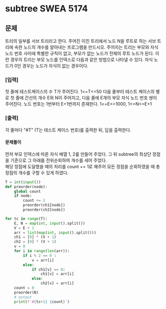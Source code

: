 # subtree SWEA 5174
## 문제 
트리의 일부를 서브 트리라고 한다. 주어진 이진 트리에서 노드 N을 루트로 하는 서브 트리에 속한 노드의 개수를 알아내는 프로그램을 만드시오.
주어지는 트리는 부모와 자식 노드 번호 사이에 특별한 규칙이 없고, 부모가 없는 노드가 전체의 루트 노드가 된다.
이런 경우의 트리는 부모 노드를 인덱스로 다음과 같은 방법으로 나타낼 수 있다. 자식 노드가 0인 경우는 노드가 자식이 없는 경우이다.

### [입력]
첫 줄에 테스트케이스의 수 T가 주어진다. 1<=T<=50
다음 줄부터 테스트 케이스의 별로 첫 줄에 간선의 개수 E와 N이 주어지고, 다음 줄에 E개의 부모 자식 노드 번호 쌍이 주어진다.
노드 번호는 1번부터 E+1번까지 존재한다. 1<=E<=1000, 1<=N<=E+1
### [출력]
각 줄마다 "#T" (T는 테스트 케이스 번호)를 출력한 뒤, 답을 출력한다.
#### 문제풀이
먼저 부모 인덱스에 따른 자식 배열 1, 2를 만들어 주었다. 그 뒤 subtree의 최상단 정점을 기준으로 그 아래를 전위순회하여 개수를 세어 주었다.   
해당 정점에 도달했을 때의 처리를 count += 1로 해주어 모든 정점을 순회하였을 때 총 정점의 개수를 구할 수 있게 하였다. 
```python
T = int(input())
def preorder(node):
    global count
    if node:
        count += 1
        preorder(ch1[node])
        preorder(ch2[node])

for tc in range(T):
    E, N = map(int, input().split())
    V = E + 1
    arr = list(map(int, input().split()))
    ch1 = [0] * (V + 1)
    ch2 = [0] * (V + 1)
    v = 0
    for i in range(len(arr)):
        if i % 2 == 0 :
            v = arr[i]
        else:
            if ch1[v] == 0:
                ch1[v] = arr[i]
            else:
                ch2[v] = arr[i]
    count = 0
    preorder(N)
    # output
    print(f'#{tc+1} {count}')
```